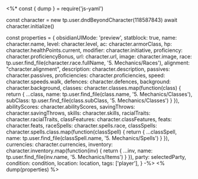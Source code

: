 <%*
const { dump } = require('js-yaml')

const character = new tp.user.dndBeyondCharacter(118587843)
await character.initialize()

const properties = {
  obsidianUIMode: 'preview',
  statblock: true,
  name: character.name,
  level: character.level,
  ac: character.armorClass,
  hp: character.healthPoints.current,
  modifier: character.initiative,
  proficiency: character.proficiencyBonus,
  url: character.url,
  image: character.image,
  race: tp.user.find_file(character.race.fullName, '5. Mechanics/Races'),
  alignment: "character.alignment",
  description: character.description,
  passives: character.passives,
  proficiencies: character.proficiencies,
  speed: character.speeds.walk,
  defences: character.defences,
  background: character.background,
  classes: character.classes.map(function(class) {
    return {
      ...class,
      name: tp.user.find_file(class.name, '5. Mechanics/Classes'),
      subClass: tp.user.find_file(class.subClass, '5. Mechanics/Classes')
    }
  }),
  abilityScores: character.abilityScores,
  savingThrows: character.savingThrows,
  skills: character.skills,
  racialTraits: character.racialTraits,
  classFeatures: character.classFeatures,
  feats: character.feats,
  raceSpells: character.spells.race,
  classSpells: character.spells.class.map(function(classSpell) {
    return {
      ...classSpell,
      name: tp.user.find_file(classSpell.name, '5. Mechanics/Spells')
    }
  }),
  currencies: character.currencies,
  inventory: character.inventory.map(function(inv) {
    return {
      ...inv,
      name: tp.user.find_file(inv.name, '5. Mechanics/Items')
    }
  }),
  party: selectedParty,
  condition: condition,
  location: location,
  tags: ['player'],
}
-%>
<% dump(properties) %>